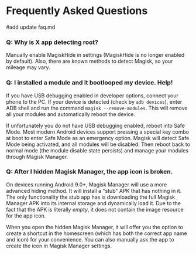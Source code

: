 # Frequently Asked Questions

#add update faq.md

### Q: Why is X app detecting root?

Manually enable MagiskHide in settings (MagiskHide is no longer enabled by default). Also, there are known methods to detect Magisk, so your mileage may vary.

### Q: I installed a module and it bootlooped my device. Help!

If you have USB debugging enabled in developer options, connect your phone to the PC. If your device is detected (check by `adb devices`), enter ADB shell and run the command `magisk --remove-modules`. This will remove all your modules and automatically reboot the device.

If unfortunately you do not have USB debugging enabled, reboot into Safe Mode. Most modern Android devices support pressing a special key combo at boot to enter Safe Mode as an emergency option. Magisk will detect Safe Mode being activated, and all modules will be disabled. Then reboot back to normal mode (the module disable state persists) and manage your modules through Magisk Manager.

### Q: After I hidden Magisk Manager, the app icon is broken.

On devices running Android 9.0+, Magisk Manager will use a more advanced hiding method. It will install a "stub" APK that has nothing in it. The only functionality the stub app has is downloading the full Magisk Manager APK into its internal storage and dynamically load it. Due to the fact that the APK is literally *empty*, it does not contain the image resource for the app icon.

When you open the hidden Magisk Manager, it will offer you the option to create a shortcut in the homescreen (which has both the correct app name and icon) for your convenience. You can also manually ask the app to create the icon in Magisk Manager settings.
